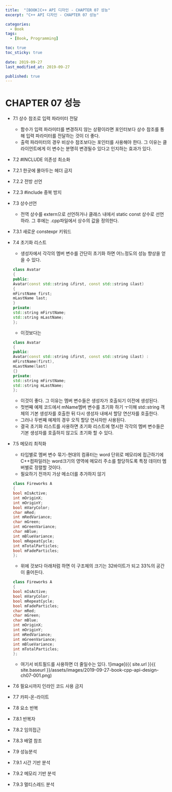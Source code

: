 ```yaml
---
title:  "[BOOK]C++ API 디자인 - CHAPTER 07 성능"
excerpt: "C++ API 디자인 - CHAPTER 07 성능"

categories:
  - Book
tags:
  - [Book, Programming]

toc: true
toc_sticky: true
 
date: 2019-09-27
last_modified_at: 2019-09-27

published: true
---
```

# CHAPTER 07 성능

* 7.1 상수 참조로 입력 파라미터 전달
	* 함수가 입력 파라미터를 변경하지 않는 상황이라면 포인터보다 상수 참조를 통해 입력 파라미터를 전달하는 것이 더 좋다.
	* 출력 파라미터의 경우 비상수 참조보다는 포인터를 사용해야 한다. 그 이유는 클라이언트에게 이 변수는 분명히 변경될수 있다고 인지하는 효과가 있다.
* 7.2 #INCLUDE 의존성 최소화
* 7.2.1 한곳에 몰아두는 헤더 금지
* 7.2.2 전방 선언
* 7.2.3 #include 중복 방지

* 7.3 상수선언
	* 전역 상수를 extern으로 선언하거나 클래스 내에서 static const 상수로 선언하라. 그 후에는 .cpp파일에서 상수의 값을 정의한다. 
* 7.3.1 새로운 constexpr 키워드

* 7.4 초기화 리스트
	* 생성자에서 각각의 멤버 변수를 간단히 초기화 하면 어느정도의 성능 향상을 얻을 수 있다. 
	```cpp
	class Avatar
	{
	public:
	Avatar(const std::string &first, const std::string &last)
	{
	mFirstName first;
	mLastName last;
	}
	private:
	std::string mFirstName;
	std::string mLastName;
	};
	```
	* 이것보다는 

	```cpp
	class Avatar
	{
	public:
	Avatar(const std::string &first, const std::string &last) :
	mFirstName(first),
	mLastName(last)
	{}
	private:
	std::string mFirstName;
	std::string mLastName;
	};

	```
	* 이것이 좋다. 그 이유는 멤버 변수들은 생성자가 호출되기 이전에 생성된다. 
	* 첫번째 예제 코드에서 mName멤버 변수를 초기화 하기 ㅜ이해 std::string 객체의 기본 생성자를 호출한 뒤 다시 생성자 내에서 할당 연산자를 호출한다. 
	* 그러나 두번째 예제의 경우 오직 할당 연사자만 사용된다. 
	* 결국 초기화 리스트를 사용하면 초기화 리스트에 명시한 각각의 멤버 변수들은 기본 생성자를 호출하지 않고도 초기화 할 수 있다.


* 7.5 메모리 최적화
	* 타입별로 멤버 변수 묶기-현대의 컴퓨터는 word 단위로 메모리에 접근하기에 C++컴파일러는 word크기의 영역에 메모리 주소를 할당하도록 특정 데이터 멤버별로 정렬할 것이다.
	* 필요하기 전까지 가상 메소더를 추가하지 않기
	```cpp
	class Fireworks A
	{
	bool mIsActive;
	int mOriginX;
	int mOriginY;
	bool mVaryColor;
	char mRed;
	int mRedVariance;
	char mGreen;
	int mGreenVariance;
	char mBlue;
	int mBlueVariance;
	bool mRepeatCycle;
	int mTotalParticles;
	bool mFadeParticles;
	};
	```
	* 위에 것보다 아래처럼 하면 이 구조체의 크기는 32바이트가 되고 33%의 공간이 줄어든다.
	```cpp
	class Fireworks A
	{
	bool mIsActive;
	bool mVaryColor;
	bool mRepeatCycle;
	bool mFadeParticles;
	char mRed;
	char mGreen;
	char mBlue;
	int mOriginX;
	int mOriginY;
	int mRedVariance;
	int mGreenVariance;
	int mBlueVariance;
	int mTotalParticles;
	};
	```
	* 여기서 비트필드를 사용하면 더 줄일수는 있다. 
	![image]({{ site.url }}{{ site.baseurl }}/assets/images/2019-09-27-book-cpp-api-design-ch07-001.png)


* 7.6 필요시까지 인라인 코드 사용 금지

* 7.7 카피-온-라이트

* 7.8 요소 반복
* 7.8.1 반복자
* 7.8.2 임의접근
* 7.8.3 배열 참조


* 7.9 성능분석
* 7.9.1 시간 기반 분석
* 7.9.2 메모리 기반 분석
* 7.9.3 멀티스레드 분석


